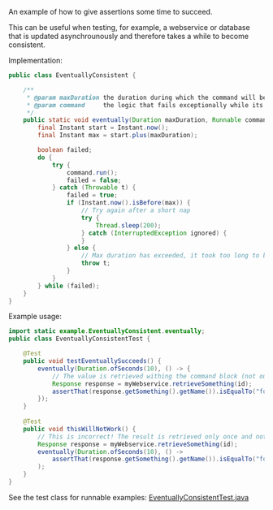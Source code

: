An example of how to give assertions some time to succeed.

This can be useful when testing, for example, a webservice or database that is updated asynchrounously and therefore takes a while to become consistent.

Implementation:
```java
public class EventuallyConsistent {

    /**
     * @param maxDuration the duration during which the command will be retried after it fails exceptionally
     * @param command     the logic that fails exceptionally while its assertions are not successful
     */
    public static void eventually(Duration maxDuration, Runnable command) {
        final Instant start = Instant.now();
        final Instant max = start.plus(maxDuration);

        boolean failed;
        do {
            try {
                command.run();
                failed = false;
            } catch (Throwable t) {
                failed = true;
                if (Instant.now().isBefore(max)) {
                    // Try again after a short nap
                    try {
                        Thread.sleep(200);
                    } catch (InterruptedException ignored) {
                    }
                } else {
                    // Max duration has exceeded, it took too long to become consistent
                    throw t;
                }
            }
        } while (failed);
    }
}
```
Example usage:
```java
import static example.EventuallyConsistent.eventually;
public class EventuallyConsistentTest {

    @Test
    public void testEventuallySucceeds() {
        eventually(Duration.ofSeconds(10), () -> {
            // The value is retrieved withing the command block (not outside otherwise it will not be retried)
            Response response = myWebservice.retrieveSomething(id);
            assertThat(response.getSomething().getName()).isEqualTo("foo");
        });
    }
    
    @Test
    public void thisWillNotWork() {
        // This is incorrect! The result is retrieved only once and not retried to become consistent.
        Response response = myWebservice.retrieveSomething(id);
        eventually(Duration.ofSeconds(10), () ->
            assertThat(response.getSomething().getName()).isEqualTo("foo")
        );
    }
}
```
See the test class for runnable examples: [EventuallyConsistentTest.java](src/test/java/example/EventuallyConsistentTest.java)

